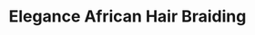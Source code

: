 ---
title: "Elegance African Hair Braiding"
url: /buffalo/elegance-african-hair-braiding/
shop: Friseur
---